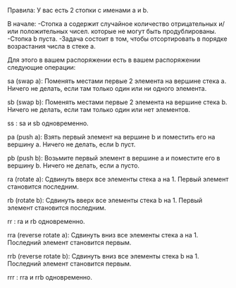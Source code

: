 Правила:
У вас есть 2 стопки с именами a и b.

В начале:
-Стопка a содержит случайное количество отрицательных и/или положительных чисел.
которые не могут быть продублированы.
-Стопка b пуста.
-Задача состоит в том, чтобы отсортировать в порядке возрастания числа в стеке a. 

Для этого в вашем распоряжении есть
в вашем распоряжении следующие операции:

sa (swap a): Поменять местами первые 2 элемента на вершине стека a.
Ничего не делать, если там только один или ни одного элемента.

sb (swap b): Поменять местами первые 2 элемента на вершине стека b.
Ничего не делать, если там только один или нет элементов.

ss : sa и sb одновременно.

pa (push a): Взять первый элемент на вершине b и поместить его на вершину a.
Ничего не делать, если b пуст.

pb (push b): Возьмите первый элемент в вершине a и поместите его в вершину b.
Ничего не делать, если a пусто.

ra (rotate a): Сдвинуть вверх все элементы стека a на 1.
Первый элемент становится последним.

rb (rotate b): Сдвинуть вверх все элементы стека b на 1.
Первый элемент становится последним.

rr : ra и rb одновременно.

rra (reverse rotate a): Сдвинуть вниз все элементы стека a на 1.
Последний элемент становится первым.

rrb (reverse rotate b): Сдвинуть вниз все элементы стека b на 1.
Последний элемент становится первым.

rrr : rra и rrb одновременно.
